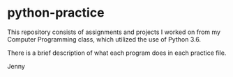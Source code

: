 # python-practice

This repository consists of assignments and projects I worked on 
from my Computer Programming class, which utilized the use of Python 3.6.

There is a brief description of what each program does in each practice file.

Jenny
